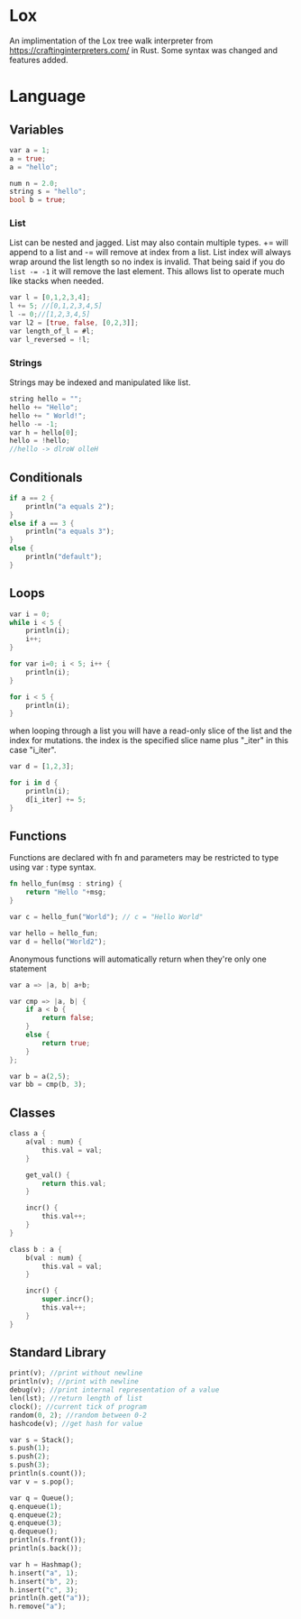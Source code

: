 # Lox

An implimentation of the Lox tree walk interpreter from https://craftinginterpreters.com/ in Rust. Some syntax was changed and features added.

# Language

## Variables
```rust
var a = 1;
a = true;
a = "hello";

num n = 2.0;
string s = "hello";
bool b = true;
```
### List
List can be nested and jagged. List may also contain multiple types. += will append to a list and -= will remove at index from a list. List index will always wrap around the list length so no index is invalid. That being said if you do `list -= -1` it will remove the last element. This allows list to operate much like stacks when needed.
```rust
var l = [0,1,2,3,4];
l += 5; //[0,1,2,3,4,5]
l -= 0;//[1,2,3,4,5]
var l2 = [true, false, [0,2,3]];
var length_of_l = #l;
var l_reversed = !l;
```
### Strings 
Strings may be indexed and manipulated like list.
```rust
string hello = "";
hello += "Hello";
hello += " World!";
hello -= -1;
var h = hello[0];
hello = !hello;
//hello -> dlroW olleH 
```
## Conditionals
```rust
if a == 2 {
    println("a equals 2");
}
else if a == 3 {
    println("a equals 3");
}
else {
    println("default");
}
```
## Loops
```rust
var i = 0;
while i < 5 {
    println(i);
    i++;
}

for var i=0; i < 5; i++ {
    println(i);
}

for i < 5 {
    println(i);
}
```
when looping through a list you will have a read-only slice of the list and the index for mutations. the index is the specified slice name plus "_iter" in this case "i_iter".
```rust 
var d = [1,2,3];

for i in d {
    println(i);
    d[i_iter] += 5;
}
```
## Functions
Functions are declared with fn and parameters may be restricted to type using var : type syntax.
```rust
fn hello_fun(msg : string) {
    return "Hello "+msg;
}

var c = hello_fun("World"); // c = "Hello World"

var hello = hello_fun;
var d = hello("World2");
```
Anonymous functions will automatically return when they're only one statement
```rust
var a => |a, b| a+b;

var cmp => |a, b| {
    if a < b {
        return false;
    }
    else {
        return true;
    }
};

var b = a(2,5);
var bb = cmp(b, 3);
```
## Classes
```rust
class a {
    a(val : num) {
        this.val = val;
    }

    get_val() {
        return this.val;
    }

    incr() {
        this.val++;
    }
}

class b : a {
    b(val : num) {
        this.val = val;
    }

    incr() {
        super.incr();
        this.val++;
    }
}
```
## Standard Library 
```rust
print(v); //print without newline
println(v); //print with newline
debug(v); //print internal representation of a value
len(lst); //return length of list
clock(); //current tick of program
random(0, 2); //random between 0-2
hashcode(v); //get hash for value

var s = Stack();
s.push(1);
s.push(2);
s.push(3);
println(s.count());
var v = s.pop();

var q = Queue();
q.enqueue(1);
q.enqueue(2);
q.enqueue(3);
q.dequeue();
println(s.front());
println(s.back());

var h = Hashmap();
h.insert("a", 1);
h.insert("b", 2);
h.insert("c", 3);
println(h.get("a"));
h.remove("a");
```
